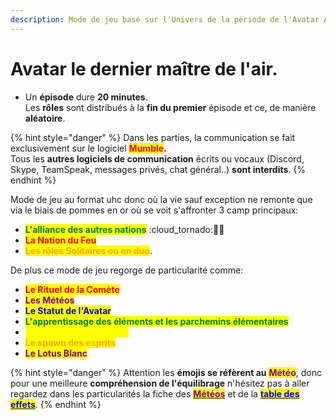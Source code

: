 ```yaml
---
description: Mode de jeu basé sur l'Univers de la période de l'Avatar Aang
---
```


# Avatar le dernier maître de l'air.

* Un **épisode** dure **20 minutes**. \
  Les **rôles** sont distribués à la **fin du premier** épisode et ce, de manière **aléatoire**.

{% hint style="danger" %}
Dans les parties, la communication se fait exclusivement sur le logiciel <mark style="color:red;">**Mumble**</mark>**.**\
Tous les **autres logiciels de communication** écrits ou vocaux (Discord, Skype, TeamSpeak, messages privés, chat général..) **sont interdits**.
{% endhint %}

Mode de jeu au format uhc donc où la vie sauf exception ne remonte que via le biais de pommes en or où se voit s'affronter 3 camp principaux:

* <mark style="color:green;">**L'alliance des autres nations**</mark> :cloud\_tornado::ocean::corn:
* <mark style="color:red;">**La Nation du Feu**</mark>
* <mark style="color:orange;">**Les rôles Solitaires ou en duo**</mark>.

De plus ce mode de jeu regorge de particularité comme:

* <mark style="color:red;">**Le Rituel de la Comète**</mark>
* <mark style="color:purple;">**Les Météos**</mark>
* <mark style="color:blue;">**Le Statut de l'Avatar**</mark>
* <mark style="color:green;">**L'apprentissage des éléments et les parchemins élémentaires**</mark>
* <mark style="color:yellow;">**Les Mécaniciens et le QI**</mark>
* <mark style="color:orange;">**Le spawn des esprits**</mark>
* <mark style="color:purple;">**Le Lotus Blanc**</mark>

{% hint style="danger" %}
Attention les **émojis se réfèrent au** <mark style="color:purple;">**Météo**</mark>, donc pour une meilleure **compréhension de l'équilibrage** n'hésitez pas à aller regardez dans les particularités la fiche des [<mark style="color:purple;">**Météos**</mark>](particularites/particularites/les-meteos.md) et de la [<mark style="color:blue;">**table des effets**</mark>](particularites/particularites/table-des-effets.md).
{% endhint %}
